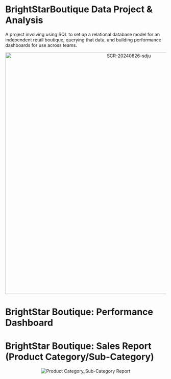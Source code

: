 # BrightStarBoutique Data Project & Analysis
A project involving using SQL to set up a relational database model for an independent retail boutique, querying that data, and building performance dashboards for use across teams.

<div align="center"><img width="758" alt="SCR-20240826-sdju" src="https://github.com/user-attachments/assets/de398482-7b7d-449e-b108-373dc8f57cff"></div>

# BrightStar Boutique: Performance Dashboard



# BrightStar Boutique: Sales Report (Product Category/Sub-Category)

<div align="center"><img alt="Product Category_Sub-Category Report" src="https://github.com/user-attachments/assets/27e9c1ea-f662-4763-9a8e-f84e633c2cd2"</div>




